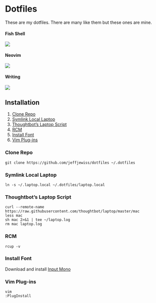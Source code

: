 # Dotfiles

These are my dotfiles. There are many like them but these ones are mine.


#### Fish Shell
![](https://cldup.com/SUyn0L8rel.png)

#### Neovim
![](https://cldup.com/0xxgm5j8Up.png)

#### Writing
![](https://cldup.com/GS52Q9q2my.png)


## Installation

1. [Clone Repo](#clone-repo)
2. [Symlink Local Laptop](#symlink-local-laptop)
3. [Thoughtbot’s Laptop Script](#thoughtbots-laptop-script)
4. [RCM](#rcm)
5. [Install Font](#install-font)
6. [Vim Plug-ins](#vim-plug-ins)


### Clone Repo

```shell
git clone https://github.com/jeffjewiss/dotfiles ~/.dotfiles
```


### Symlink Local Laptop

```shell
ln -s ~/.laptop.local ~/.dotfiles/laptop.local
```


### Thoughtbot’s Laptop Script

```shell
curl --remote-name https://raw.githubusercontent.com/thoughtbot/laptop/master/mac
less mac
sh mac 2>&1 | tee ~/laptop.log
rm mac laptop.log
```


### RCM

```shell
rcup -v
```


### Install Font

Download and install [Input Mono](http://input.fontbureau.com/download/)


### Vim Plug-ins

```shell
vim
:PlugInstall
```

